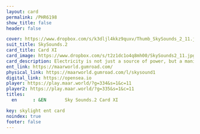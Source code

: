```yaml
---
layout: card
permalink: /PHR6198
show_title: false
header: false

cover: https://www.dropbox.com/s/k3dljl4kkz9quxv/Thumb_SkySounds_2_11.jpg?raw=1
suit_title: SkySounds.2
card_title: Card XI
card_image: https://www.dropbox.com/s/t2z1dc1o4q8mh00/SkySounds2_11.jpg?raw=1
card_description: Electricity is not just a source of power, but a manifestation of the energy of the suns. It fuels all living things, from the tiniest microbe to the largest tree, and it is the force that drives the natural world. The energy of the suns is not just a physical phenomenon, but also a spiritual one. It is the force that animates all living things, and it is the source of inspiration for music and dance. This energy, known as prana, flows through all living things, sustaining them and giving them life. The inhabitants of this world understand that by tapping into this energy, they can not only light their homes and power their machines, but also nourish their souls and inspire their creativity. 
ent_link: https://maarworld.gumroad.com/
physical_link: https://maarworld.gumroad.com/l/skysound1
digital_link: https://opensea.io
player: https://play.maar.world/?g=334&s=1&c=11
player2: https://play.maar.world/?g=335&s=1&c=11
titles:
  en      : &EN       Sky Sounds.2 Card XI

key: skylight ent card 
noindex: true
footer: false
---
```

